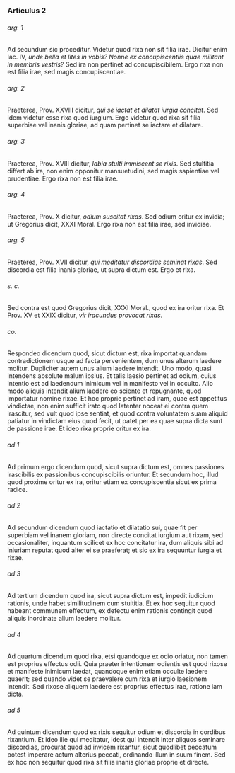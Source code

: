 ### Articulus 2

###### arg. 1
Ad secundum sic proceditur. Videtur quod rixa non sit filia irae. Dicitur enim Iac. IV, *unde bella et lites in vobis? Nonne ex concupiscentiis quae militant in membris vestris?* Sed ira non pertinet ad concupiscibilem. Ergo rixa non est filia irae, sed magis concupiscentiae.

###### arg. 2
Praeterea, Prov. XXVIII dicitur, *qui se iactat et dilatat iurgia concitat*. Sed idem videtur esse rixa quod iurgium. Ergo videtur quod rixa sit filia superbiae vel inanis gloriae, ad quam pertinet se iactare et dilatare.

###### arg. 3
Praeterea, Prov. XVIII dicitur, *labia stulti immiscent se rixis*. Sed stultitia differt ab ira, non enim opponitur mansuetudini, sed magis sapientiae vel prudentiae. Ergo rixa non est filia irae.

###### arg. 4
Praeterea, Prov. X dicitur, *odium suscitat rixas*. Sed odium oritur ex invidia; ut Gregorius dicit, XXXI Moral. Ergo rixa non est filia irae, sed invidiae.

###### arg. 5
Praeterea, Prov. XVII dicitur, *qui meditatur discordias seminat rixas*. Sed discordia est filia inanis gloriae, ut supra dictum est. Ergo et rixa.

###### s. c.
Sed contra est quod Gregorius dicit, XXXI Moral., quod ex ira oritur rixa. Et Prov. XV et XXIX dicitur, *vir iracundus provocat rixas*.

###### co.
Respondeo dicendum quod, sicut dictum est, rixa importat quandam contradictionem usque ad facta pervenientem, dum unus alterum laedere molitur. Dupliciter autem unus alium laedere intendit. Uno modo, quasi intendens absolute malum ipsius. Et talis laesio pertinet ad odium, cuius intentio est ad laedendum inimicum vel in manifesto vel in occulto. Alio modo aliquis intendit alium laedere eo sciente et repugnante, quod importatur nomine rixae. Et hoc proprie pertinet ad iram, quae est appetitus vindictae, non enim sufficit irato quod latenter noceat ei contra quem irascitur, sed vult quod ipse sentiat, et quod contra voluntatem suam aliquid patiatur in vindictam eius quod fecit, ut patet per ea quae supra dicta sunt de passione irae. Et ideo rixa proprie oritur ex ira.

###### ad 1
Ad primum ergo dicendum quod, sicut supra dictum est, omnes passiones irascibilis ex passionibus concupiscibilis oriuntur. Et secundum hoc, illud quod proxime oritur ex ira, oritur etiam ex concupiscentia sicut ex prima radice.

###### ad 2
Ad secundum dicendum quod iactatio et dilatatio sui, quae fit per superbiam vel inanem gloriam, non directe concitat iurgium aut rixam, sed occasionaliter, inquantum scilicet ex hoc concitatur ira, dum aliquis sibi ad iniuriam reputat quod alter ei se praeferat; et sic ex ira sequuntur iurgia et rixae.

###### ad 3
Ad tertium dicendum quod ira, sicut supra dictum est, impedit iudicium rationis, unde habet similitudinem cum stultitia. Et ex hoc sequitur quod habeant communem effectum, ex defectu enim rationis contingit quod aliquis inordinate alium laedere molitur.

###### ad 4
Ad quartum dicendum quod rixa, etsi quandoque ex odio oriatur, non tamen est proprius effectus odii. Quia praeter intentionem odientis est quod rixose et manifeste inimicum laedat, quandoque enim etiam occulte laedere quaerit; sed quando videt se praevalere cum rixa et iurgio laesionem intendit. Sed rixose aliquem laedere est proprius effectus irae, ratione iam dicta.

###### ad 5
Ad quintum dicendum quod ex rixis sequitur odium et discordia in cordibus rixantium. Et ideo ille qui meditatur, idest qui intendit inter aliquos seminare discordias, procurat quod ad invicem rixantur, sicut quodlibet peccatum potest imperare actum alterius peccati, ordinando illum in suum finem. Sed ex hoc non sequitur quod rixa sit filia inanis gloriae proprie et directe.

